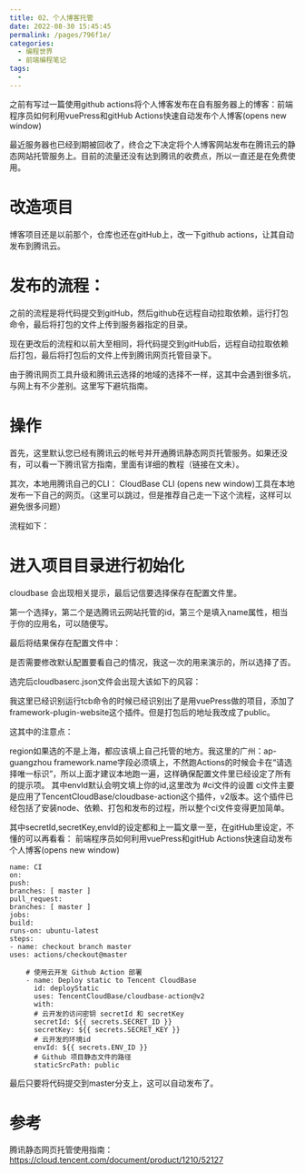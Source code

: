 ```yaml
---
title: 02、个人博客托管
date: 2022-08-30 15:45:45
permalink: /pages/796f1e/
categories:
  - 编程世界
  - 前端编程笔记
tags:
  - 
---
```

之前有写过一篇使用github actions将个人博客发布在自有服务器上的博客：前端程序员如何利用vuePress和gitHub
Actions快速自动发布个人博客(opens new window)

最近服务器也已经到期被回收了，终合之下决定将个人博客网站发布在腾讯云的静态网站托管服务上。目前的流量还没有达到腾讯的收费点，所以一直还是在免费使用。

# 改造项目

博客项目还是以前那个，仓库也还在gitHub上，改一下github actions，让其自动发布到腾讯云。

# 发布的流程：

之前的流程是将代码提交到gitHub，然后github在远程自动拉取依赖，运行打包命令，最后将打包的文件上传到服务器指定的目录。

现在更改后的流程和以前大至相同，将代码提交到gitHub后，远程自动拉取依赖后打包，最后将打包后的文件上传到腾讯网页托管目录下。

由于腾讯网页工具升级和腾讯云选择的地域的选择不一样，这其中会遇到很多坑，与网上有不少差别。这里写下避坑指南。

# 操作

首先，这里默认您已经有腾讯云的帐号并开通腾讯静态网页托管服务。如果还没有，可以看一下腾讯官方指南，里面有详细的教程（链接在文未）。

其次，本地用腾讯自己的CLI： CloudBase CLI (opens new window)工具在本地发布一下自己的网页。（这里可以跳过，但是推荐自己走一下这个流程，这样可以避免很多问题）

流程如下：

# 进入项目目录进行初始化

cloudbase
会出现相关提示，最后记信要选择保存在配置文件里。

第一个选择y，第二个是选腾讯云网站托管的id，第三个是填入name属性，相当于你的应用名，可以随便写。

最后将结果保存在配置文件中：

是否需要修改默认配置要看自己的情况，我这一次的用来演示的，所以选择了否。

选完后cloudbaserc.json文件会出现大该如下的风容：

我这里已经识别运行tcb命令的时候已经识别出了是用vuePress做的项目，添加了framework-plugin-website这个插件。但是打包后的地址我改成了public。

这其中的注意点：

region如果选的不是上海，都应该填上自己托管的地方。我这里的广州：ap-guangzhou
framework.name字段必须填上，不然跑Actions的时候会卡在“请选择唯一标识”，所以上面才建议本地跑一遍，这样确保配置文件里已经设定了所有的提示项。
其中envId默认会明文填上你的id,这里改为
#ci文件的设置
ci文件主要是应用了TencentCloudBase/cloudbase-action这个插件，v2版本。这个插件已经包括了安装node、依赖、打包和发布的过程，所以整个ci文件变得更加简单。

其中secretId,secretKey,envId的设定都和上一篇文章一至，在gitHub里设定，不懂的可以再看看： 前端程序员如何利用vuePress和gitHub
Actions快速自动发布个人博客(opens new window)

```
name: CI
on:
push:
branches: [ master ]
pull_request:
branches: [ master ]
jobs:
build:
runs-on: ubuntu-latest
steps:
- name: checkout branch master
uses: actions/checkout@master

    # 使用云开发 Github Action 部署
    - name: Deploy static to Tencent CloudBase
      id: deployStatic
      uses: TencentCloudBase/cloudbase-action@v2
      with:
      # 云开发的访问密钥 secretId 和 secretKey
      secretId: ${{ secrets.SECRET_ID }}
      secretKey: ${{ secrets.SECRET_KEY }}
      # 云开发的环境id
      envId: ${{ secrets.ENV_ID }}
      # Github 项目静态文件的路径
      staticSrcPath: public
```

最后只要将代码提交到master分支上，这可以自动发布了。

# 参考

腾讯静态网页托管使用指南： https://cloud.tencent.com/document/product/1210/52127